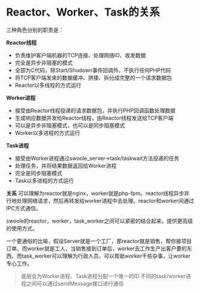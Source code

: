 # Reactor、Worker、Task的关系
三种角色分别的职责是：

**Reactor线程**
* 负责维护客户端机器的TCP连接、处理网络IO、收发数据
* 完全是异步非阻塞的模式
* 全部为C代码，除Start/Shudown事件回调外，不执行任何PHP代码
* 将TCP客户端发来的数据缓冲、拼接、拆分成完整的一个请求数据包
* Reactor以多线程的方式运行

**Worker进程**
* 接受由Reactor线程投递的请求数据包，并执行PHP回调函数处理数据
* 生成响应数据并发给Reactor线程，由Reactor线程发送给TCP客户端
* 可以是异步非阻塞模式，也可以是同步阻塞模式
* Worker以多进程的方式运行

**Task进程**
* 接受由Worker进程通过swoole_server->task/taskwait方法投递的任务
* 处理任务，并将结果数据返回给Worker进程
* 完全是同步阻塞模式
* Task以多进程的方式运行

**关系**
可以理解为reactor就是nginx，worker就是php-fpm。reactor线程异步并行地处理网络请求，然后再转发给worker进程中去处理。reactor和worker间通过IPC方式通信。

swoole的reactor，worker，task_worker之间可以紧密的结合起来，提供更高级的使用方式。

一个更通俗的比喻，假设Server就是一个工厂，那reactor就是销售，帮你接项目订单。而worker就是工人，当销售接到订单后，worker去工作生产出客户要的东西。而task_worker可以理解为行政人员，可以帮助worker干些杂事，让worker专心工作。

> 底层会为Worker进程、Task进程分配一个唯一的ID
> 不同的task/worker进程之间可以通过sendMessage接口进行通信